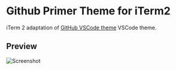 # Github Primer Theme for iTerm2
iTerm 2 adaptation of [GitHub VSCode theme](https://github.com/primer/github-vscode-theme) VSCode theme.


## Preview
![Screenshot](https://user-images.githubusercontent.com/5233109/82372805-46c4ee00-9a25-11ea-8fbe-6a42ea48b48c.png
 "Screen Shot")

